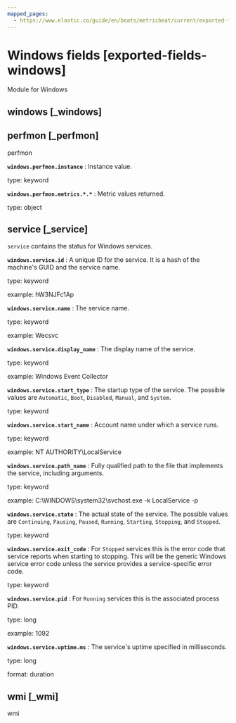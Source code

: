 ```yaml
---
mapped_pages:
  - https://www.elastic.co/guide/en/beats/metricbeat/current/exported-fields-windows.html
---
```


# Windows fields [exported-fields-windows]

Module for Windows


## windows [_windows]




## perfmon [_perfmon]

perfmon


**`windows.perfmon.instance`**
:   Instance value.

type: keyword


**`windows.perfmon.metrics.*.*`**
:   Metric values returned.

type: object


## service [_service]

`service` contains the status for Windows services.


**`windows.service.id`**
:   A unique ID for the service. It is a hash of the machine's GUID and the service name.

type: keyword

example: hW3NJFc1Ap


**`windows.service.name`**
:   The service name.

type: keyword

example: Wecsvc


**`windows.service.display_name`**
:   The display name of the service.

type: keyword

example: Windows Event Collector


**`windows.service.start_type`**
:   The startup type of the service. The possible values are `Automatic`, `Boot`, `Disabled`, `Manual`, and `System`.

type: keyword


**`windows.service.start_name`**
:   Account name under which a service runs.

type: keyword

example: NT AUTHORITY\LocalService


**`windows.service.path_name`**
:   Fully qualified path to the file that implements the service, including arguments.

type: keyword

example: C:\WINDOWS\system32\svchost.exe -k LocalService -p


**`windows.service.state`**
:   The actual state of the service. The possible values are `Continuing`, `Pausing`, `Paused`, `Running`, `Starting`, `Stopping`, and `Stopped`.

type: keyword


**`windows.service.exit_code`**
:   For `Stopped` services this is the error code that service reports when starting to stopping. This will be the generic Windows service error code unless the service provides a service-specific error code.

type: keyword


**`windows.service.pid`**
:   For `Running` services this is the associated process PID.

type: long

example: 1092


**`windows.service.uptime.ms`**
:   The service's uptime specified in milliseconds.

type: long

format: duration


## wmi [_wmi]

wmi

